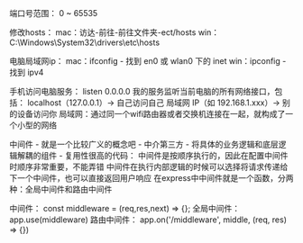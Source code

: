 端口号范围：
0 ~ 65535

修改hosts：
mac：访达-前往-前往文件夹-ect/hosts
win：C:\Windows\System32\drivers\etc\hosts

电脑局域网ip：
mac：ifconfig - 找到 en0 或 wlan0 下的 inet
win：ipconfig - 找到 ipv4

手机访问电脑服务：
listen 0.0.0.0
我的服务监听当前电脑的所有网络接口，包括：
localhost（127.0.0.1）→ 自己访问自己
局域网 IP（如 192.168.1.xxx）→ 别的设备访问你
局域网：通过同一个wifi路由器或者交换机连接在一起，就构成了一个小型的网络

中间件 - 就是一个比较广义的概念吧 - 中介第三方 - 将具体的业务逻辑和底层逻辑解耦的组件 - 复用性很高的代码：
中间件是按顺序执行的，因此在配置中间件时顺序非常重要，不能弄错
中间件在执行内部逻辑的时候可以选择将请求传递给下一个中间件，也可以直接返回用户响应
在express中中间件就是一个函数，分两种：全局中间件和路由中间件

中间件：
const middleware = (req,res,next) => {};
全局中间件：
app.use(middleware)
路由中间件：
app.on('/middleware', middle, (req, res) => {})
